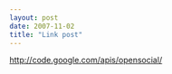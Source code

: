 ```yaml
---
layout: post
date: 2007-11-02
title: "Link post"
---
```

<http://code.google.com/apis/opensocial/>


